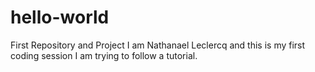 # hello-world
First Repository and Project
 I am Nathanael Leclercq and this is my first coding session
 I am trying to follow a tutorial.
